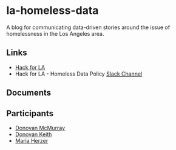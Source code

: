 # la-homeless-data
A blog for communicating data-driven stories around the issue of homelessness in the Los Angeles area.

## Links

- [Hack for LA](http://www.hackforla.org/)
- Hack for LA - Homeless Data Policy [Slack Channel](https://hackforla.slack.com/messages/homeless-data-policy/)

## Documents

## Participants

- [Donovan McMurray](https://github.com/dfmcmurray/)
- [Donovan Keith](https://github.com/donovankeith)
- [Maria Herzer](https://github.com/mherzer)
